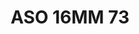 ---
title: ASO 16MM 73
date: 
draft: false

# descripcion
description : Anillo de plata 925.

materials: Plata 925

color: 

dimensions: 16mm diámetro

code: 05-23-1461

type: "Anillos"

categories: []

price: $5.320,00

price_eftvo: $4.520,00

# Images
# first image will be shown in the product page
images:
  # - image: "images/path_to_image"
  # La ubicacion de las imagenes es imagenes/Anillos/Anillos.Solo Plata/05-23-1461-aso-16mm-73
  - image: "./images/anillos/solo_plata/05-23-1461-aso-16mm-73_a.jpg"
  - image: "./images/anillos/solo_plata/05-23-1461-aso-16mm-73_b.JPG"
  - image: "./images/anillos/solo_plata/05-23-1461-aso-16mm-73_c.jpg"
---